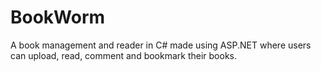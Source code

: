 # BookWorm
A book management and reader in C# made using ASP.NET where users can upload, read, comment and bookmark their books.
